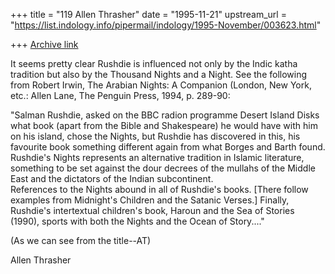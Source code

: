 +++
title = "119 Allen Thrasher"
date = "1995-11-21"
upstream_url = "https://list.indology.info/pipermail/indology/1995-November/003623.html"

+++
[Archive link](https://list.indology.info/pipermail/indology/1995-November/003623.html)

It seems pretty clear Rushdie is influenced not only by the Indic katha 
tradition but also by the Thousand Nights and a Night.  See the following 
from Robert Irwin, The Arabian Nights: A Companion (London, New York, 
etc.: Allen Lane, The Penguin Press, 1994, p. 289-90:

"Salman Rushdie, asked on the BBC radion programme Desert Island Disks 
what book (apart from the Bible and Shakespeare) he would have with him 
on his island, chose the Nights, but Rushdie has discovered in this, his 
favourite book something different again from what Borges and Barth 
found.  Rushdie's Nights represents an alternative tradition in Islamic 
literature, something to be set against the dour decrees of the mullahs 
of the Middle East and the dictators of the Indian subcontinent.  
References to the Nights abound in all of Rushdie's books. [There follow 
examples from Midnight's Children and the Satanic Verses.] Finally, 
Rushdie's intertextual children's book, Haroun and the Sea of Stories 
(1990), sports with both the Nights and the Ocean of Story...."

(As we can see from the title--AT)

Allen Thrasher





